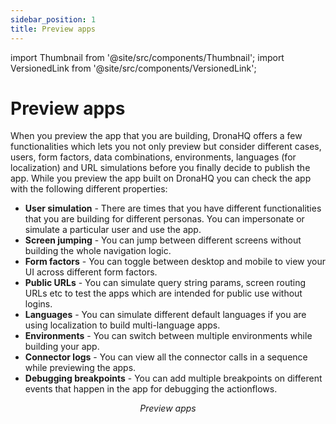 ```yaml
---
sidebar_position: 1
title: Preview apps
---
```


import Thumbnail from '@site/src/components/Thumbnail';
import VersionedLink from '@site/src/components/VersionedLink';

# Preview apps

When you preview the app that you are building, DronaHQ offers a few functionalities which lets you not only preview but consider different cases, users, form factors, data combinations, environments, languages (for localization) and URL simulations before you finally decide to publish the app. While you preview the app built on DronaHQ you can check the app with the following different properties:

- **User simulation** - There are times that you have different functionalities that you are building for different personas. You can impersonate or simulate a particular user and use the app.
- **Screen jumping** - You can jump between different screens without building the whole navigation logic.
- **Form factors** - You can toggle between desktop and mobile to view your UI across different form factors.
- **Public URLs** - You can simulate query string params, screen routing URLs etc to test the apps which are intended for public use without logins.
- **Languages** - You can simulate different default languages if you are using localization to build multi-language apps.
- **Environments** - You can switch between multiple environments while building your app.
- **Connector logs** - You can view all the connector calls in a sequence while previewing the apps.
- **Debugging breakpoints** - You can add multiple breakpoints on different events that happen in the app for debugging the actionflows.

<figure>
  <Thumbnail src="/img/preview-publish/preview.png" alt="Preview apps" width='100%'/>
  <figcaption align = "center"><i>Preview apps</i></figcaption>
</figure>